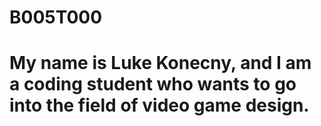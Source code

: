 # B005T000
# My name is Luke Konecny, and I am a coding student who wants to go into the field of video game design.